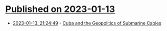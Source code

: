# [Published on 2023-01-13](index.md)

* [2023-01-13, 21:24:49](https://news.ycombinator.com/item?id=34374090) - [Cuba and the Geopolitics of Submarine Cables](https://www.kentik.com/blog/cuba-and-the-geopolitics-of-submarine-cables/)
